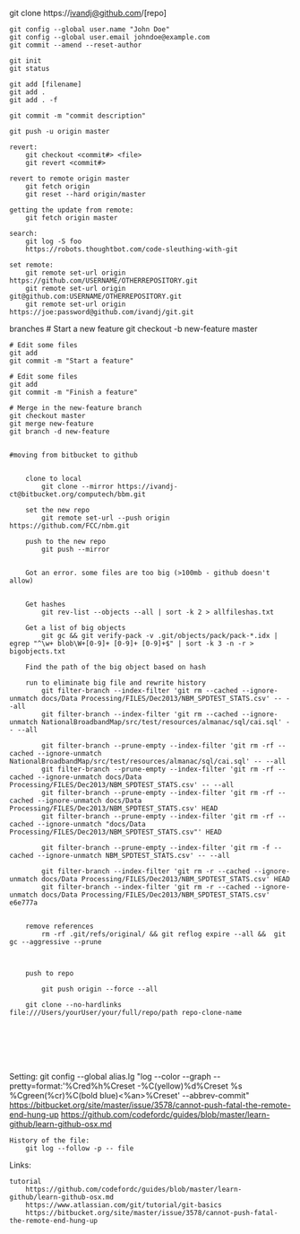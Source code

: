 git clone https://ivandj@github.com/[repo]

    git config --global user.name "John Doe"
    git config --global user.email johndoe@example.com
    git commit --amend --reset-author

    git init
    git status

    git add [filename]
    git add .
    git add . -f

    git commit -m "commit description"

    git push -u origin master

    revert:
        git checkout <commit#> <file>
        git revert <commit#>
        
    revert to remote origin master
        git fetch origin
        git reset --hard origin/master
    
    getting the update from remote:
        git fetch origin master

    search:
        git log -S foo
        https://robots.thoughtbot.com/code-sleuthing-with-git

    set remote:
        git remote set-url origin https://github.com/USERNAME/OTHERREPOSITORY.git
        git remote set-url origin git@github.com:USERNAME/OTHERREPOSITORY.git
        git remote set-url origin https://joe:password@github.com/ivandj/git.git

branches
    # Start a new feature
    git checkout -b new-feature master

    # Edit some files
    git add
    git commit -m "Start a feature"

    # Edit some files
    git add
    git commit -m "Finish a feature"

    # Merge in the new-feature branch
    git checkout master
    git merge new-feature
    git branch -d new-feature

~~~

#moving from bitbucket to github


    clone to local
        git clone --mirror https://ivandj-ct@bitbucket.org/computech/bbm.git

    set the new repo
        git remote set-url --push origin https://github.com/FCC/nbm.git

    push to the new repo
        git push --mirror


    Got an error. some files are too big (>100mb - github doesn't allow)


    Get hashes
        git rev-list --objects --all | sort -k 2 > allfileshas.txt

    Get a list of big objects
        git gc && git verify-pack -v .git/objects/pack/pack-*.idx | egrep "^\w+ blob\W+[0-9]+ [0-9]+ [0-9]+$" | sort -k 3 -n -r > bigobjects.txt

    Find the path of the big object based on hash

    run to eliminate big file and rewrite history
        git filter-branch --index-filter 'git rm --cached --ignore-unmatch docs/Data Processing/FILES/Dec2013/NBM_SPDTEST_STATS.csv' -- --all
        git filter-branch --index-filter 'git rm --cached --ignore-unmatch NationalBroadbandMap/src/test/resources/almanac/sql/cai.sql' -- --all

        git filter-branch --prune-empty --index-filter 'git rm -rf --cached --ignore-unmatch NationalBroadbandMap/src/test/resources/almanac/sql/cai.sql' -- --all
        git filter-branch --prune-empty --index-filter 'git rm -rf --cached --ignore-unmatch docs/Data Processing/FILES/Dec2013/NBM_SPDTEST_STATS.csv' -- --all
        git filter-branch --prune-empty --index-filter 'git rm -rf --cached --ignore-unmatch docs/Data Processing/FILES/Dec2013/NBM_SPDTEST_STATS.csv' HEAD
        git filter-branch --prune-empty --index-filter 'git rm -rf --cached --ignore-unmatch "docs/Data Processing/FILES/Dec2013/NBM_SPDTEST_STATS.csv"' HEAD

        git filter-branch --prune-empty --index-filter 'git rm -f --cached --ignore-unmatch NBM_SPDTEST_STATS.csv' -- --all

        git filter-branch --index-filter 'git rm -r --cached --ignore-unmatch docs/Data Processing/FILES/Dec2013/NBM_SPDTEST_STATS.csv' HEAD
        git filter-branch --index-filter 'git rm -r --cached --ignore-unmatch docs/Data Processing/FILES/Dec2013/NBM_SPDTEST_STATS.csv' e6e777a


    remove references
        rm -rf .git/refs/original/ && git reflog expire --all &&  git gc --aggressive --prune



    push to repo

        git push origin --force --all

    git clone --no-hardlinks file:///Users/yourUser/your/full/repo/path repo-clone-name







~~~














Setting:
    git config --global alias.lg "log --color --graph --pretty=format:'%Cred%h%Creset -%C(yellow)%d%Creset %s %Cgreen(%cr)%C(bold blue)<%an>%Creset' --abbrev-commit"
    https://bitbucket.org/site/master/issue/3578/cannot-push-fatal-the-remote-end-hung-up
    https://github.com/codefordc/guides/blob/master/learn-github/learn-github-osx.md


    History of the file:
        git log --follow -p -- file

Links:

    tutorial
        https://github.com/codefordc/guides/blob/master/learn-github/learn-github-osx.md
        https://www.atlassian.com/git/tutorial/git-basics
        https://bitbucket.org/site/master/issue/3578/cannot-push-fatal-the-remote-end-hung-up
